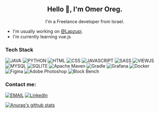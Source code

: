 <p align="center">
    <h2 align="center"> Hello 👋, I'm Omer Oreg.</h2>
    <p align="center"> I'm a Freelance developer from Israel.</p>
</p>

* I'm usually working on <a href="https://github.com/Lapzupi">@Lapzupi</a>.
* I'm currently learning vue.js
### Tech Stack
![JAVA](https://img.shields.io/badge/Java-ED8B00?style=for-the-badge&logo=openjdk&logoColor=white)
![PYTHON](https://img.shields.io/badge/Python-14354C?style=for-the-badge&logo=python&logoColor=white)
![HTML](https://img.shields.io/badge/HTML-239120?style=for-the-badge&logo=html5&logoColor=white)
![CSS](https://img.shields.io/badge/CSS-239120?&style=for-the-badge&logo=css3&logoColor=white)
![JAVASCRIPT](https://img.shields.io/badge/JavaScript-323330?style=for-the-badge&logo=javascript&logoColor=F7DF1E)
![SASS](https://img.shields.io/badge/Sass-CC6699?style=for-the-badge&logo=sass&logoColor=white)
![VIEWJS](https://img.shields.io/badge/Vue.js-35495E?style=for-the-badge&logo=vue.js&logoColor=4FC08D)
![MYSQL](https://img.shields.io/badge/MySQL-00000F?style=for-the-badge&logo=mysql&logoColor=white)
![SQLITE](https://img.shields.io/badge/SQLite-07405E?style=for-the-badge&logo=sqlite&logoColor=white)
![Apache Maven](https://img.shields.io/badge/Apache%20Maven-C71A36?style=for-the-badge&logo=Apache%20Maven&logoColor=white)
![Gradle](https://img.shields.io/badge/Gradle-02303A.svg?style=for-the-badge&logo=Gradle&logoColor=white)
![Grafana](https://img.shields.io/badge/grafana-%23F46800.svg?style=for-the-badge&logo=grafana&logoColor=white)
![Docker](https://img.shields.io/badge/docker-%230db7ed.svg?style=for-the-badge&logo=docker&logoColor=white)
![Figma](https://img.shields.io/badge/figma-%23F24E1E.svg?style=for-the-badge&logo=figma&logoColor=white)
![Adobe Photoshop](https://img.shields.io/badge/photoshop-%2331A8FF.svg?style=for-the-badge&logo=adobe%20photoshop&logoColor=white)
![Block Bench](https://img.shields.io/badge/Blockbench-212e3c?style=for-the-badge&logo=https://www.blockbench.net/_nuxt/dc80fd589cb46f0c5235e44375841ab2.svg&logoColor=white)

### Contact me:
[![EMAIL](https://img.shields.io/badge/Email-D14836?style=for-the-badge&logo=gmail&logoColor=white)](mailto:omeroreg@gmail.com)
[![LinkedIn](https://img.shields.io/badge/linkedin-%230077B5.svg?style=for-the-badge&logo=linkedin&logoColor=white)](https://www.linkedin.com/in/omer-oreg/)

[![Anurag's github stats](https://github-readme-stats.vercel.app/api?username=sarhatabaot&count_private=true&show_icons=true&theme=calm)](https://github.com/anuraghazra/github-readme-stats)
